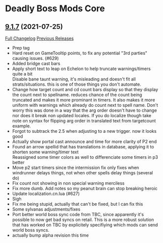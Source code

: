 # Deadly Boss Mods Core

## [9.1.7](https://github.com/DeadlyBossMods/DeadlyBossMods/tree/9.1.7) (2021-07-25)
[Full Changelog](https://github.com/DeadlyBossMods/DeadlyBossMods/compare/9.1.6...9.1.7) [Previous Releases](https://github.com/DeadlyBossMods/DeadlyBossMods/releases)

- Prep tag  
- Hard reset on GameTooltip points, to fix any potential "3rd parties" causing issues. (#629)  
- Added bridge cast bars  
- Apply short text to leap on Echelon to help truncate warnings/timers quite a bit  
    Disable bane taunt warning, it's misleading and doesn't fit all strats/situations. this is one of those things you don't automate.  
- Change how target count and cd count bars display so that they display the count next to spellname. reduces chance of the count being truncated and makes it more prominant in timers. It also makes it more uniform with warnings which already do count next to spell name. Don't worry this was done in a way that the arg order doesn't have to change nor does it break non updated locales. If you do localize though take note on syntax for flipping arg order in translated text from targetcount example.  
- Forgot to subtrack the 2.5 when adjusting to a new trigger. now it looks good  
- Actually show portal cast announce and time for more clarity of P2 end  
- Found an arrow spellid that has translations in database, applying it to shorten some warning/timer text  
    Reassigned some timer colors as well to differenciate some timers in p3 better  
- Move p2 start timers since the intermission fix only fixes when windrunner delays things, not when other spells delay things (several do)  
- Fix count not showing in non special warning merciless  
- Fix more dumb. Add notes so my peanut brain can stop breaking heroic  
- Update localization.cn.lua (#627)  
- Sigh  
- Fix me being stupid, actually that can't be fixed, but I can fix this  
- Some sylvanas adjustments/fixes  
- Port better world boss sync code from TBC, since apparently it's possible to now get bad syncs on retail. This is a more robust solution that has worked on TBC by explicitely specifiying which mods can send world boss syncs.  
- actually bump alpha revision this time  
